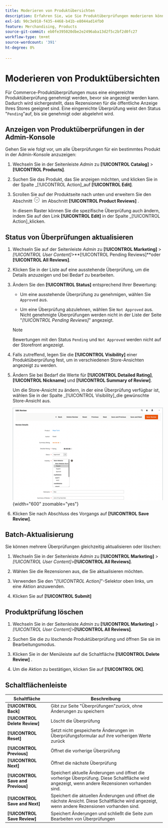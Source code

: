 ```yaml
---
title: Moderieren von Produktübersichten
description: Erfahren Sie, wie Sie Produktüberprüfungen moderieren können, um sicherzustellen, dass die übermittelten Bewertungen für die öffentliche Anzeige Ihres Stores geeignet sind.
exl-id: 90c3e918-f435-4468-b41b-e8044ad14fb0
feature: Merchandising, Products
source-git-commit: eb0fe395020dbe2e2496aba13d2f5c2bf2d0fc27
workflow-type: tm+mt
source-wordcount: '391'
ht-degree: 0%

---
```


# Moderieren von Produktübersichten

Für Commerce-Produktüberprüfungen muss eine eingereichte Produktüberprüfung genehmigt werden, bevor sie angezeigt werden kann. Dadurch wird sichergestellt, dass Rezensionen für die öffentliche Anzeige Ihres Stores geeignet sind. Eine eingereichte Überprüfung weist den Status &quot;`Pending`&quot;auf, bis sie genehmigt oder abgelehnt wird.

## Anzeigen von Produktüberprüfungen in der Admin-Konsole

Gehen Sie wie folgt vor, um alle Überprüfungen für ein bestimmtes Produkt in der Admin-Konsole anzuzeigen:

1. Wechseln Sie in der Seitenleiste _Admin_ zu **[!UICONTROL Catalog]** > **[!UICONTROL Products]**.

1. Suchen Sie das Produkt, das Sie anzeigen möchten, und klicken Sie in der Spalte _[!UICONTROL Action]_auf **[!UICONTROL Edit]**.

1. Scrollen Sie auf der Produktseite nach unten und erweitern Sie den Abschnitt ![Erweiterungsauswahl](../assets/icon-display-expand.png) im Abschnitt **[!UICONTROL Product Reviews]** .

   In diesem Raster können Sie die spezifische Überprüfung auch ändern, indem Sie auf den Link **[!UICONTROL Edit]** in der Spalte _[!UICONTROL Action]_klicken.

## Status von Überprüfungen aktualisieren

1. Wechseln Sie auf der Seitenleiste _Admin_ zu **[!UICONTROL Marketing]** > _[!UICONTROL User Content]_>**[!UICONTROL Pending Reviews]**oder **[!UICONTROL All Reviews]**.

1. Klicken Sie in der Liste auf eine ausstehende Überprüfung, um die Details anzuzeigen und bei Bedarf zu bearbeiten.

1. Ändern Sie den **[!UICONTROL Status]** entsprechend Ihrer Bewertung:

   - Um eine ausstehende Überprüfung zu genehmigen, wählen Sie `Approved` aus.

   - Um eine Überprüfung abzulehnen, wählen Sie `Not Approved` aus. Nicht genehmigte Überprüfungen werden nicht in der Liste der Seite &quot;_[!UICONTROL Pending Reviews]_&quot; angezeigt.

   >[!NOTE]
   >
   >Bewertungen mit den Status `Pending` und `Not Approved` werden nicht auf der Storefront angezeigt.

1. Falls zutreffend, legen Sie die **[!UICONTROL Visibility]** einer Produktüberprüfung fest, um in verschiedenen Store-Ansichten angezeigt zu werden.

1. Ändern Sie bei Bedarf die Werte für **[!UICONTROL Detailed Rating]**, **[!UICONTROL Nickname]** und **[!UICONTROL Summary of Review]**.

   Um die Store-Ansicht zu ändern, in der eine Überprüfung verfügbar ist, wählen Sie in der Spalte _[!UICONTROL Visibility]_die gewünschte Store-Ansicht aus.

   ![Prüfungsseite bearbeiten](./assets/edit-review-page.png){width="600" zoomable="yes"}

1. Klicken Sie nach Abschluss des Vorgangs auf **[!UICONTROL Save Review]**.

## Batch-Aktualisierung

Sie können mehrere Überprüfungen gleichzeitig aktualisieren oder löschen:

1. Wechseln Sie in der Seitenleiste _Admin_ zu **[!UICONTROL Marketing]** > _[!UICONTROL User Content]_>**[!UICONTROL All Reviews]**.

1. Wählen Sie die Rezensionen aus, die Sie aktualisieren möchten.

1. Verwenden Sie den &quot;_[!UICONTROL Action]_&quot;-Selektor oben links, um eine Aktion anzuwenden.

1. Klicken Sie auf **[!UICONTROL Submit]**

## Produktprüfung löschen

1. Wechseln Sie in der Seitenleiste _Admin_ zu **[!UICONTROL Marketing]** > _[!UICONTROL User Content]_>**[!UICONTROL All Reviews]**.

1. Suchen Sie die zu löschende Produktüberprüfung und öffnen Sie sie im Bearbeitungsmodus.

1. Klicken Sie in der Menüleiste auf die Schaltfläche **[!UICONTROL Delete Review]** .

1. Um die Aktion zu bestätigen, klicken Sie auf **[!UICONTROL OK]**.

## Schaltflächenleiste

| Schaltfläche | Beschreibung |
|----------|--------------|
| **[!UICONTROL Back]** | Gibt zur Seite &quot;Überprüfungen&quot;zurück, ohne Änderungen zu speichern |
| **[!UICONTROL Delete Review]** | Löscht die Überprüfung |
| **[!UICONTROL Reset]** | Setzt nicht gespeicherte Änderungen im Überprüfungsformular auf ihre vorherigen Werte zurück |
| **[!UICONTROL Previous]** | Öffnet die vorherige Überprüfung |
| **[!UICONTROL Next]** | Öffnet die nächste Überprüfung |
| **[!UICONTROL Save and Previous]** | Speichert aktuelle Änderungen und öffnet die vorherige Überprüfung. Diese Schaltfläche wird angezeigt, wenn andere Rezensionen vorhanden sind. |
| **[!UICONTROL Save and Next]** | Speichert die aktuellen Änderungen und öffnet die nächste Ansicht. Diese Schaltfläche wird angezeigt, wenn andere Rezensionen vorhanden sind. |
| **[!UICONTROL Save Review]** | Speichert Änderungen und schließt die Seite zum Bearbeiten von Überprüfungen |
